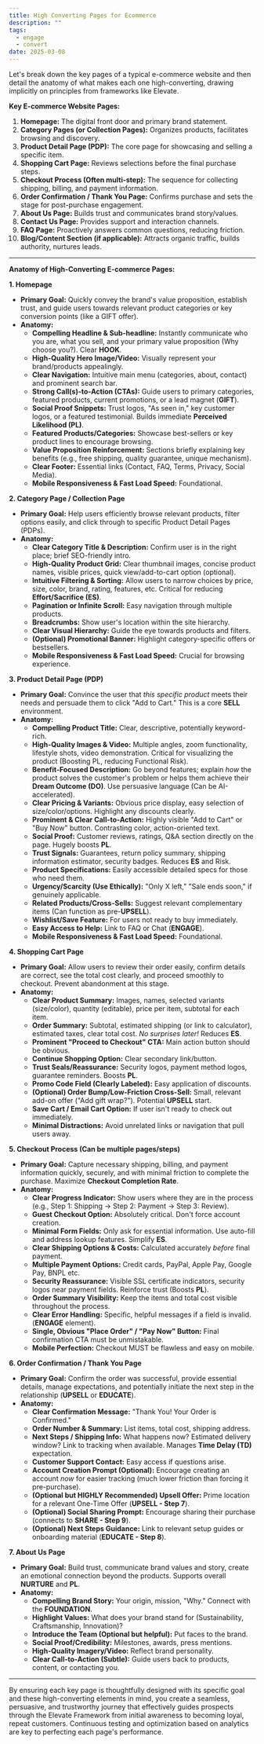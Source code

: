 ```yaml
---
title: High Converting Pages for Ecommerce
description: ""
tags:
  - engage
  - convert
date: 2025-03-08
---
```

Let's break down the key pages of a typical e-commerce website and then detail the anatomy of what makes each one high-converting, drawing implicitly on principles from frameworks like Elevate.

**Key E-commerce Website Pages:**

1.  **Homepage:** The digital front door and primary brand statement.
2.  **Category Pages (or Collection Pages):** Organizes products, facilitates browsing and discovery.
3.  **Product Detail Page (PDP):** The core page for showcasing and selling a specific item.
4.  **Shopping Cart Page:** Reviews selections before the final purchase steps.
5.  **Checkout Process (Often multi-step):** The sequence for collecting shipping, billing, and payment information.
6.  **Order Confirmation / Thank You Page:** Confirms purchase and sets the stage for post-purchase engagement.
7.  **About Us Page:** Builds trust and communicates brand story/values.
8.  **Contact Us Page:** Provides support and interaction channels.
9.  **FAQ Page:** Proactively answers common questions, reducing friction.
10. **Blog/Content Section (if applicable):** Attracts organic traffic, builds authority, nurtures leads.

---

**Anatomy of High-Converting E-commerce Pages:**

**1. Homepage**

*   **Primary Goal:** Quickly convey the brand's value proposition, establish trust, and guide users towards relevant product categories or key conversion points (like a GIFT offer).
*   **Anatomy:**
    *   **Compelling Headline & Sub-headline:** Instantly communicate who you are, what you sell, and your primary value proposition (Why choose you?). Clear **HOOK**.
    *   **High-Quality Hero Image/Video:** Visually represent your brand/products appealingly.
    *   **Clear Navigation:** Intuitive main menu (categories, about, contact) and prominent search bar.
    *   **Strong Call(s)-to-Action (CTAs):** Guide users to primary categories, featured products, current promotions, or a lead magnet (**GIFT**).
    *   **Social Proof Snippets:** Trust logos, "As seen in," key customer logos, or a featured testimonial. Builds immediate **Perceived Likelihood (PL)**.
    *   **Featured Products/Categories:** Showcase best-sellers or key product lines to encourage browsing.
    *   **Value Proposition Reinforcement:** Sections briefly explaining key benefits (e.g., free shipping, quality guarantee, unique mechanism).
    *   **Clear Footer:** Essential links (Contact, FAQ, Terms, Privacy, Social Media).
    *   **Mobile Responsiveness & Fast Load Speed:** Foundational.

**2. Category Page / Collection Page**

*   **Primary Goal:** Help users efficiently browse relevant products, filter options easily, and click through to specific Product Detail Pages (PDPs).
*   **Anatomy:**
    *   **Clear Category Title & Description:** Confirm user is in the right place; brief SEO-friendly intro.
    *   **High-Quality Product Grid:** Clear thumbnail images, concise product names, visible prices, quick view/add-to-cart option (optional).
    *   **Intuitive Filtering & Sorting:** Allow users to narrow choices by price, size, color, brand, rating, features, etc. Critical for reducing **Effort/Sacrifice (ES)**.
    *   **Pagination or Infinite Scroll:** Easy navigation through multiple products.
    *   **Breadcrumbs:** Show user's location within the site hierarchy.
    *   **Clear Visual Hierarchy:** Guide the eye towards products and filters.
    *   **(Optional) Promotional Banner:** Highlight category-specific offers or bestsellers.
    *   **Mobile Responsiveness & Fast Load Speed:** Crucial for browsing experience.

**3. Product Detail Page (PDP)**

*   **Primary Goal:** Convince the user that *this specific product* meets their needs and persuade them to click "Add to Cart." This is a core **SELL** environment.
*   **Anatomy:**
    *   **Compelling Product Title:** Clear, descriptive, potentially keyword-rich.
    *   **High-Quality Images & Video:** Multiple angles, zoom functionality, lifestyle shots, video demonstration. Critical for visualizing the product (Boosting PL, reducing Functional Risk).
    *   **Benefit-Focused Description:** Go beyond features; explain *how* the product solves the customer's problem or helps them achieve their **Dream Outcome (DO)**. Use persuasive language (Can be AI-accelerated).
    *   **Clear Pricing & Variants:** Obvious price display, easy selection of size/color/options. Highlight any discounts clearly.
    *   **Prominent & Clear Call-to-Action:** Highly visible "Add to Cart" or "Buy Now" button. Contrasting color, action-oriented text.
    *   **Social Proof:** Customer reviews, ratings, Q&A section directly on the page. Hugely boosts **PL**.
    *   **Trust Signals:** Guarantees, return policy summary, shipping information estimator, security badges. Reduces **ES** and Risk.
    *   **Product Specifications:** Easily accessible detailed specs for those who need them.
    *   **Urgency/Scarcity (Use Ethically):** "Only X left," "Sale ends soon," if genuinely applicable.
    *   **Related Products/Cross-Sells:** Suggest relevant complementary items (Can function as pre-**UPSELL**).
    *   **Wishlist/Save Feature:** For users not ready to buy immediately.
    *   **Easy Access to Help:** Link to FAQ or Chat (**ENGAGE**).
    *   **Mobile Responsiveness & Fast Load Speed:** Foundational.

**4. Shopping Cart Page**

*   **Primary Goal:** Allow users to review their order easily, confirm details are correct, see the total cost clearly, and proceed smoothly to checkout. Prevent abandonment at this stage.
*   **Anatomy:**
    *   **Clear Product Summary:** Images, names, selected variants (size/color), quantity (editable), price per item, subtotal for each item.
    *   **Order Summary:** Subtotal, estimated shipping (or link to calculator), estimated taxes, clear total cost. *No surprises later!* Reduces **ES**.
    *   **Prominent "Proceed to Checkout" CTA:** Main action button should be obvious.
    *   **Continue Shopping Option:** Clear secondary link/button.
    *   **Trust Seals/Reassurance:** Security logos, payment method logos, guarantee reminders. Boosts **PL**.
    *   **Promo Code Field (Clearly Labeled):** Easy application of discounts.
    *   **(Optional) Order Bump/Low-Friction Cross-Sell:** Small, relevant add-on offer ("Add gift wrap?"). Potential **UPSELL** start.
    *   **Save Cart / Email Cart Option:** If user isn't ready to check out immediately.
    *   **Minimal Distractions:** Avoid unrelated links or navigation that pull users away.

**5. Checkout Process (Can be multiple pages/steps)**

*   **Primary Goal:** Capture necessary shipping, billing, and payment information quickly, securely, and with minimal friction to complete the purchase. Maximize **Checkout Completion Rate**.
*   **Anatomy:**
    *   **Clear Progress Indicator:** Show users where they are in the process (e.g., Step 1: Shipping -> Step 2: Payment -> Step 3: Review).
    *   **Guest Checkout Option:** Absolutely critical. Don't force account creation.
    *   **Minimal Form Fields:** Only ask for essential information. Use auto-fill and address lookup features. Simplify **ES**.
    *   **Clear Shipping Options & Costs:** Calculated accurately *before* final payment.
    *   **Multiple Payment Options:** Credit cards, PayPal, Apple Pay, Google Pay, BNPL etc.
    *   **Security Reassurance:** Visible SSL certificate indicators, security logos near payment fields. Reinforce trust (Boosts **PL**).
    *   **Order Summary Visibility:** Keep the items and total cost visible throughout the process.
    *   **Clear Error Handling:** Specific, helpful messages if a field is invalid. (**ENGAGE** element).
    *   **Single, Obvious "Place Order" / "Pay Now" Button:** Final confirmation CTA must be unmistakable.
    *   **Mobile Perfection:** Checkout MUST be flawless and easy on mobile.

**6. Order Confirmation / Thank You Page**

*   **Primary Goal:** Confirm the order was successful, provide essential details, manage expectations, and potentially initiate the next step in the relationship (**UPSELL** or **EDUCATE**).
*   **Anatomy:**
    *   **Clear Confirmation Message:** "Thank You! Your Order is Confirmed."
    *   **Order Number & Summary:** List items, total cost, shipping address.
    *   **Next Steps / Shipping Info:** What happens now? Estimated delivery window? Link to tracking when available. Manages **Time Delay (TD)** expectation.
    *   **Customer Support Contact:** Easy access if questions arise.
    *   **Account Creation Prompt (Optional):** Encourage creating an account *now* for easier tracking (much lower friction than forcing it pre-purchase).
    *   **(Optional but HIGHLY Recommended) Upsell Offer:** Prime location for a relevant One-Time Offer (**UPSELL - Step 7**).
    *   **(Optional) Social Sharing Prompt:** Encourage sharing their purchase (connects to **SHARE - Step 9**).
    *   **(Optional) Next Steps Guidance:** Link to relevant setup guides or onboarding material (**EDUCATE - Step 8**).

**7. About Us Page**

*   **Primary Goal:** Build trust, communicate brand values and story, create an emotional connection beyond the products. Supports overall **NURTURE** and **PL**.
*   **Anatomy:**
    *   **Compelling Brand Story:** Your origin, mission, "Why." Connect with the **FOUNDATION**.
    *   **Highlight Values:** What does your brand stand for (Sustainability, Craftsmanship, Innovation)?
    *   **Introduce the Team (Optional but helpful):** Put faces to the brand.
    *   **Social Proof/Credibility:** Milestones, awards, press mentions.
    *   **High-Quality Imagery/Video:** Reflect brand personality.
    *   **Clear Call-to-Action (Subtle):** Guide users back to products, content, or contacting you.

---
By ensuring each key page is thoughtfully designed with its specific goal and these high-converting elements in mind, you create a seamless, persuasive, and trustworthy journey that effectively guides prospects through the Elevate Framework from initial awareness to becoming loyal, repeat customers. Continuous testing and optimization based on analytics are key to perfecting each page's performance.